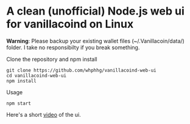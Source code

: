 # A clean (unofficial) Node.js web ui for vanillacoind on Linux
**Warning**: Please backup your existing wallet files (~/.Vanillacoin/data/) folder. I take no responsibilty if you break something.


Clone the repository and npm install
```
git clone https://github.com/whphhg/vanillacoind-web-ui
cd vanillacoind-web-ui
npm install
```

Usage
```
npm start
```

Here's a short [video](https://vimeo.com/143471620) of the ui.
